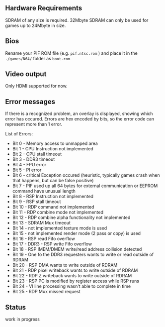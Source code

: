 
## Hardware Requirements
SDRAM of any size is required.
32Mbyte SDRAM can only be used for games up to 24Mbyte in size.

## Bios
Rename your PIF ROM file (e.g. `pif.ntsc.rom` ) and place it in the `./games/N64/` folder as `boot.rom`

## Video output

Only HDMI supported for now.

## Error messages

If there is a recognized problem, an overlay is displayed, showing which error has occured.
Errors are hex encoded by bits, so the error code can represent more than 1 error.

List of Errors:
- Bit 0 - Memory access to unmapped area
- Bit 1 - CPU Instruction not implemented
- Bit 2 - CPU stall timeout
- Bit 3 - DDR3 timeout    
- Bit 4 - FPU error    
- Bit 5 - PI error
- Bit 6 - critical Exception occured (heuristic, typically games crash when that happens, but can be false positive)
- Bit 7 - PIF used up all 64 bytes for external communication or EEPROM command have unusual length
- Bit 8 - RSP Instruction not implemented
- Bit 9 - RSP stall timeout
- Bit 10 - RDP command not implemented
- Bit 11 - RDP combine mode not implemented
- Bit 12 - RDP combine alpha functionality not implemented
- Bit 13 - SDRAM Mux timeout
- Bit 14 - not implemented texture mode is used
- Bit 15 - not implemented render mode (2 pass or copy) is used
- Bit 16 - RSP read Fifo overflow
- Bit 17 - DDR3 - RSP write Fifo overflow
- Bit 18 - RSP IMEM/DMEM write/read address collision detected
- Bit 19 - One fo the DDR3 requesters wants to write or read outside of RDRAM 
- Bit 20 - RSP DMA wants to write outside of RDRAM 
- Bit 21 - RDP pixel writeback wants to write outside of RDRAM
- Bit 22 - RDP Z writeback wants to write outside of RDRAM
- Bit 23 - RSP PC is modified by register access while RSP runs
- Bit 24 - VI line processing wasn't able to complete in time
- Bit 25 - RDP Mux missed request
  
## Status

work in progress